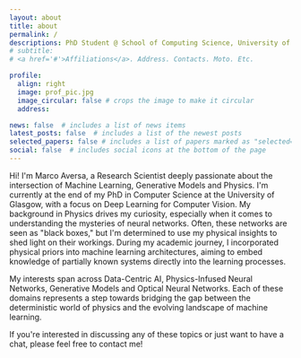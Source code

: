 ```yaml
---
layout: about
title: about
permalink: /
descriptions: PhD Student @ School of Computing Science, University of Glasgow <br> <a href="https://www.dcs.gla.ac.uk/~rod/">Inference, Dynamics and Interaction Group</a> <br> <a href="https://www.physics.gla.ac.uk/xtremeLight/">Xtreme Light Group</a> <br> Researcher @ <a href="https://www.dotphoton.com/">DotPhoton</a> <br> Co-organizer @ <a href="https://aiaudit.org">aiaudit.org </a> 
# subtitle: 
# <a href='#'>Affiliations</a>. Address. Contacts. Moto. Etc.

profile:
  align: right
  image: prof_pic.jpg
  image_circular: false # crops the image to make it circular
  address: 

news: false  # includes a list of news items
latest_posts: false  # includes a list of the newest posts
selected_papers: false # includes a list of papers marked as "selected={true}"
social: false  # includes social icons at the bottom of the page
---
```


Hi! I'm Marco Aversa, a Research Scientist deeply passionate about the intersection of Machine Learning, Generative Models and Physics. I'm currently at the end of my PhD in Computer Science at the University of Glasgow, with a focus on Deep Learning for Computer Vision. My background in Physics drives my curiosity, especially when it comes to understanding the mysteries of neural networks. Often, these networks are seen as "black boxes," but I'm determined to use my physical insights to shed light on their workings. During my academic journey, I incorporated physical priors into machine learning architectures, aiming to embed knowledge of partially known systems directly into the learning processes.

My interests span across Data-Centric AI, Physics-Infused Neural Networks, Generative Models and Optical Neural Networks. Each of these domains represents a step towards bridging the gap between the deterministic world of physics and the evolving landscape of machine learning. 

If you're interested in discussing any of these topics or just want to have a chat, please feel free to contact me!